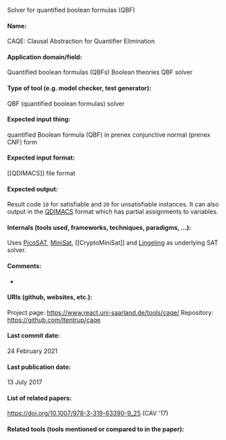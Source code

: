 Solver for quantified boolean formulas (QBF)

#### Name:
CAQE: Clausal Abstraction for Quantifier Elimination

#### Application domain/field:
Quantified boolean formulas (QBFs)
Boolean theories
QBF solver

#### Type of tool (e.g. model checker, test generator):
QBF (quantified boolean formulas) solver

#### Expected input thing:
quantified Boolean formula (QBF) in prenex conjunctive normal (prenex CNF) form

#### Expected input format:
[[QDIMACS]] file format

#### Expected output:
Result code `10` for satisfiable and `20` for unsatisfiable instances. 
It can also output in the [QDIMACS](QDIMACS.md) format which has partial assignments to variables.

#### Internals (tools used, frameworks, techniques, paradigms, ...):
Uses [PicoSAT](PicoSAT), [MiniSat](MiniSat.md), [[CryptoMiniSat]] and [Lingeling](Lingeling.md) as underlying SAT solver.

#### Comments:
-

#### URIs (github, websites, etc.):
Project page: https://www.react.uni-saarland.de/tools/caqe/
Repository: https://github.com/ltentrup/caqe

#### Last commit date:
24 February 2021

#### Last publication date:
13 July 2017

#### List of related papers:
https://doi.org/10.1007/978-3-319-63390-9_25 (CAV '17)

#### Related tools (tools mentioned or compared to in the paper):

